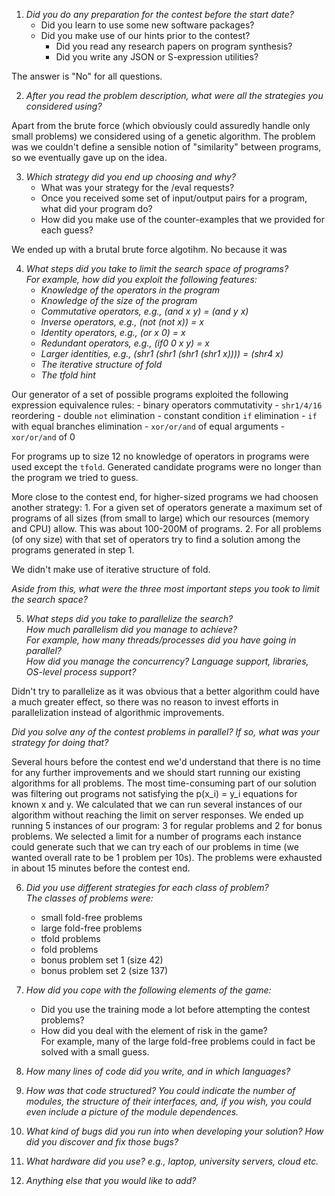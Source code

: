 1. _Did you do any preparation for the contest before the start date?_
   - Did you learn to use some new software packages?
   - Did you make use of our hints prior to the contest?
      - Did you read any research papers on program synthesis?
      - Did you write any JSON or S-expression utilities?

 The answer is "No" for all questions.


2. _After you read the problem description, what were all the strategies you considered using?_

 Apart from the brute force (which obviously could assuredly handle only small problems) we considered using of a genetic algorithm.
 The problem was we couldn't define a sensible notion of "similarity" between programs, so we eventually gave up on the idea.


3. _Which strategy did you end up choosing and why?_
   - What was your strategy for the /eval requests?
   - Once you received some set of input/output pairs for a program, what did your program do?
   - How did you make use of the counter-examples that we provided for each guess?

 We ended up with a brutal brute force algotihm. No because it was 


4. _What steps did you take to limit the search space of programs?  
  For example, how did you exploit the following features:_
      - _Knowledge of the operators in the program_
      - _Knowledge of the size of the program_
      - _Commutative operators, e.g., (and x y) = (and y x)_
      - _Inverse operators,     e.g., (not (not x)) = x_
      - _Identity operators,    e.g., (or x 0) = x_
      - _Redundant operators,   e.g., (if0 0 x y) = x_
      - _Larger identities,     e.g., (shr1 (shr1 (shr1 (shr1 x)))) = (shr4 x)_
      - _The iterative structure of fold_
      - _The tfold hint_

 Our generator of a set of possible programs exploited the following expression equivalence rules:
    - binary operators commutativity
    - `shr1/4/16` reordering
    - double `not` elimination
    - constant condition `if` elimination
    - `if` with equal branches elimination
    - `xor/or/and` of equal arguments
    - `xor/or/and` of 0
 
 For programs up to size 12 no knowledge of operators in programs were used except the `tfold`.
 Generated candidate programs were no longer than the program we tried to guess.
 
 More close to the contest end, for higher-sized programs we had choosen another strategy:
     1. For a given set of operators generate a maximum set of programs of all sizes (from small to large)
        which our resources (memory and CPU) allow. This was about 100-200M of programs.
     2. For all problems (of ony size) with that set of operators try to find a solution among the programs generated in step 1.

 We didn't make use of iterative structure of fold.

  _Aside from this, what were the three most important steps you took to limit the search space?_


5. _What steps did you take to parallelize the search?  
   How much parallelism did you manage to achieve?  
   For example, how many threads/processes did you have going in parallel?  
   How did you manage the concurrency? Language support, libraries, OS-level process support?_  

 Didn't try to parallelize as it was obvious that a better algorithm could have a much greater effect, so there was no reason to invest efforts in parallelization instead of algorithmic improvements.

   _Did you solve any of the contest problems in parallel? If so, what was your strategy for doing that?_

 Several hours before the contest end we'd understand that there is no time for any further improvements and we should start running our existing algorithms for all problems.  The most time-consuming part of our solution was filtering out programs not satisfying the p(x_i) = y_i equations for known x and y. We calculated that we can run several instances of our algorithm without reaching the limit on server responses. We ended up running 5 instances of our program: 3 for regular problems and 2 for bonus problems. We selected a limit for a number of programs each instance could generate such that we can try each of our problems in time (we wanted overall rate to be 1 problem per 10s). The problems were exhausted in about 15 minutes before the contest end.


6. _Did you use different strategies for each class of problem?  
   The classes of problems were:_
      - small fold-free problems
      - large fold-free problems
      - tfold problems
      - fold problems
      - bonus problem set 1 (size 42)
      - bonus problem set 2 (size 137)


7. _How did you cope with the following elements of the game:_
      - Did you use the training mode a lot before attempting the contest problems?
      - How did you deal with the element of risk in the game?  
        For example, many of the large fold-free problems could in fact be solved with a small guess.


8. _How many lines of code did you write, and in which languages?_


9. _How was that code structured? You could indicate the number of modules, the structure of their interfaces, and, if you wish, you could even include a picture of the module dependences._


10. _What kind of bugs did you run into when developing your solution?
    How did you discover and fix those bugs?_


11. _What hardware did you use?
    e.g., laptop, university servers, cloud etc._


12. _Anything else that you would like to add?_

